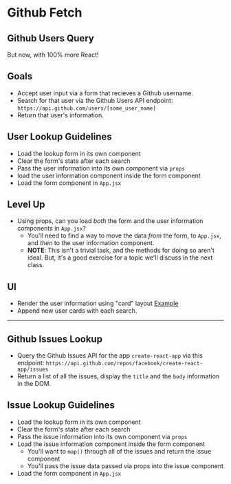 # Github Fetch

## Github Users Query

But now, with 100% more React!

## Goals

- Accept user input via a form that recieves a Github username.
- Search for that user via the Github Users API endpoint: `https://api.github.com/users/[some_user_name]`
- Return that user's information.

## User Lookup Guidelines

- Load the lookup form in its own component
- Clear the form's state after each search
- Pass the user information into its own component via `props`
- load the user information component inside the form component
- Load the form component in `App.jsx`

## Level Up

- Using props, can you load _both_ the form and the user information components in `App.jsx`?
  - You'll need to find a way to move the data _from_ the form, to `App.jsx`, and _then_ to the user information component.
  - **NOTE**: This isn't a trivial task, and the methods for doing so aren't ideal. But, it's a good exercise for a topic we'll discuss in the next class.

## UI

- Render the user information using "card" layout [Example](https://uxplanet.org/using-card-based-design-to-enhance-ux-51f965ab70cb)
- Append new user cards with each search.

---

## Github Issues Lookup

- Query the Github Issues API for the app `create-react-app` via this endpoint: `https://api.github.com/repos/facebook/create-react-app/issues`
- Return a list of all the issues, display the `title` and the `body` information in the DOM.

## Issue Lookup Guidelines

- Load the lookup form in its own component
- Clear the form's state after each search
- Pass the issue information into its own component via `props`
- Load the issue information component inside the form component
  - You'll want to `map()` through all of the issues and return the issue component
  - You'll pass the issue data passed via props into the issue component
- Load the form component in `App.jsx`

